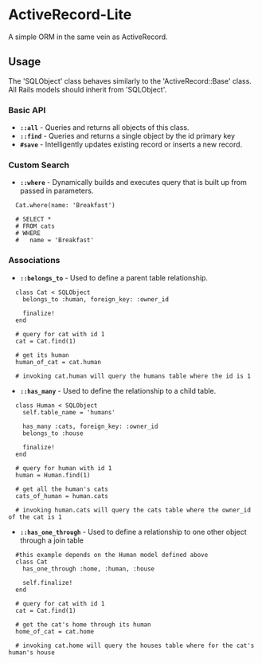 ActiveRecord-Lite
=================

A simple ORM in the same vein as ActiveRecord.

## Usage

The 'SQLObject' class behaves similarly to the 'ActiveRecord::Base' class. All Rails models should inherit from 'SQLObject'.

### Basic API

* __`::all`__ - Queries and returns all objects of this class.
* __`::find`__ - Queries and returns a single object by the id primary key
* __`#save`__ - Intelligently updates existing record or inserts a new record.

### Custom Search

* __`::where`__ - Dynamically builds and executes query that is built up from passed in parameters.

```
  Cat.where(name: 'Breakfast')

  # SELECT *
  # FROM cats
  # WHERE
  #   name = 'Breakfast'
```
### Associations

* __`::belongs_to`__ - Used to define a parent table relationship.

```
  class Cat < SQLObject
    belongs_to :human, foreign_key: :owner_id

    finalize!
  end

  # query for cat with id 1
  cat = Cat.find(1)

  # get its human
  human_of_cat = cat.human

  # invoking cat.human will query the humans table where the id is 1
```

* __`::has_many`__ - Used to define the relationship to a child table.

```
  class Human < SQLObject
    self.table_name = 'humans'

    has_many :cats, foreign_key: :owner_id
    belongs_to :house

    finalize!
  end

  # query for human with id 1
  human = Human.find(1)

  # get all the human's cats
  cats_of_human = human.cats

  # invoking human.cats will query the cats table where the owner_id of the cat is 1
```
* __`::has_one_through`__ - Used to define a relationship to one other object through a join table

```
  #this example depends on the Human model defined above
  class Cat
    has_one_through :home, :human, :house

    self.finalize!
  end

  # query for cat with id 1
  cat = Cat.find(1)

  # get the cat's home through its human
  home_of_cat = cat.home

  # invoking cat.home will query the houses table where for the cat's human's house
```

